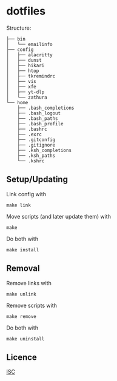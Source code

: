 # dotfiles

Structure:
```
├── bin
│   └── emailinfo
├── config
│   ├── alacritty
│   ├── dunst
│   ├── hikari
│   ├── htop
│   ├── tkremindrc
│   ├── vis
│   ├── xfe
│   ├── yt-dlp
│   └── zathura
└── home
    ├── .bash_completions
    ├── .bash_logout
    ├── .bash_paths
    ├── .bash_profile
    ├── .bashrc
    ├── .exrc
    ├── .gitconfig
    ├── .gitignore
    ├── .ksh_completions
    ├── .ksh_paths
    └── .kshrc
```

## Setup/Updating

Link config with
```shell
make link
```

Move scripts (and later update them) with
```shell
make
```

Do both with
```shell
make install
```

## Removal

Remove links with
```shell
make unlink
```

Remove scripts with
```shell
make remove
```

Do both with
```shell
make uninstall
```

## Licence
[ISC](https://opensource.org/licenses/ISC)
